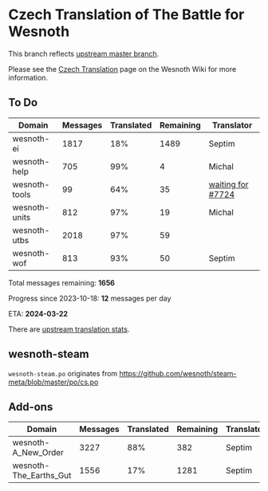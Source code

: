 # Czech Translation of The Battle for Wesnoth

This branch reflects [upstream master branch](https://github.com/wesnoth/wesnoth/tree/master).

Please see the [Czech Translation](https://wiki.wesnoth.org/CzechTranslation) page on the Wesnoth Wiki for more information.

## To Do

Domain | Messages | Translated | Remaining | Translator
------ | -------- | ---------- | --------- | ----------
wesnoth-ei | 1817 | 18% | 1489 | Septim
wesnoth-help | 705 | 99% | 4 | Michal
wesnoth-tools | 99 | 64% | 35 | [waiting for #7724](https://github.com/wesnoth/wesnoth/issues/7724)
wesnoth-units | 812 | 97% | 19 | Michal
wesnoth-utbs | 2018 | 97% | 59 |
wesnoth-wof | 813 | 93% | 50 | Septim

Total messages remaining: **1656**

Progress since 2023-10-18: **12** messages per day

ETA: **2024-03-22**

There are [upstream translation stats](https://www.wesnoth.org/gettext/?view=langs&version=master&lang=cs).

## wesnoth-steam
`wesnoth-steam.po` originates from https://github.com/wesnoth/steam-meta/blob/master/po/cs.po

## Add-ons
Domain | Messages | Translated | Remaining | Translator
------ | -------- | ---------- | --------- | ----------
wesnoth-A_New_Order | 3227 | 88% | 382 | Septim
wesnoth-The_Earths_Gut | 1556 | 17% | 1281 | Septim

